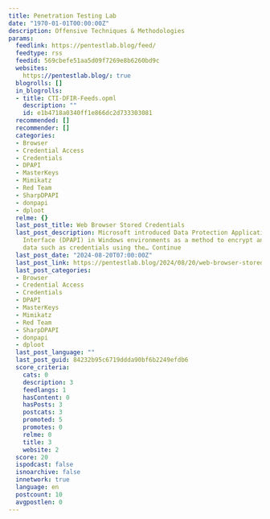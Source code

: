```yaml
---
title: Penetration Testing Lab
date: "1970-01-01T00:00:00Z"
description: Offensive Techniques & Methodologies
params:
  feedlink: https://pentestlab.blog/feed/
  feedtype: rss
  feedid: 569cbefe51aa5d09f7269e8b6260bd9c
  websites:
    https://pentestlab.blog/: true
  blogrolls: []
  in_blogrolls:
  - title: CTI-DFIR-Feeds.opml
    description: ""
    id: e1b4718a0340ff1e866dc2d733303081
  recommended: []
  recommender: []
  categories:
  - Browser
  - Credential Access
  - Credentials
  - DPAPI
  - MasterKeys
  - Mimikatz
  - Red Team
  - SharpDPAPI
  - donpapi
  - dploot
  relme: {}
  last_post_title: Web Browser Stored Credentials
  last_post_description: Microsoft introduced Data Protection Application Programming
    Interface (DPAPI) in Windows environments as a method to encrypt and decrypt sensitive
    data such as credentials using the… Continue
  last_post_date: "2024-08-20T07:00:00Z"
  last_post_link: https://pentestlab.blog/2024/08/20/web-browser-stored-credentials/
  last_post_categories:
  - Browser
  - Credential Access
  - Credentials
  - DPAPI
  - MasterKeys
  - Mimikatz
  - Red Team
  - SharpDPAPI
  - donpapi
  - dploot
  last_post_language: ""
  last_post_guid: 84232b95c6719ddda90bf6b2249efdb6
  score_criteria:
    cats: 0
    description: 3
    feedlangs: 1
    hasContent: 0
    hasPosts: 3
    postcats: 3
    promoted: 5
    promotes: 0
    relme: 0
    title: 3
    website: 2
  score: 20
  ispodcast: false
  isnoarchive: false
  innetwork: true
  language: en
  postcount: 10
  avgpostlen: 0
---
```

